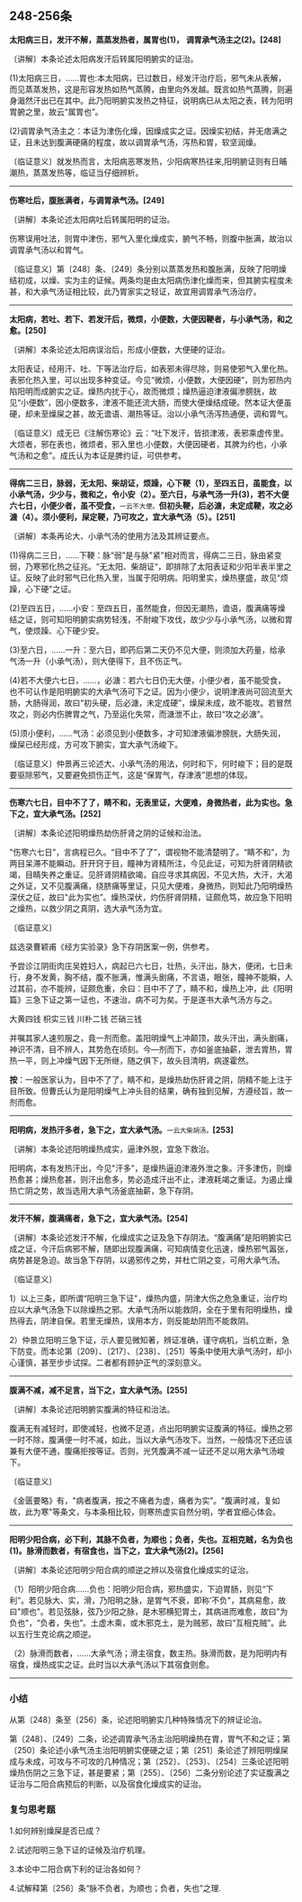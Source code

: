 ## 248-256条

**太阳病三日，发汗不解，蒸蒸发热者，属胃也(1)，**
**调胃承气汤主之(2)。[248]**

〔讲解〕本条论述太阳病发汗后转属阳明腑实的证治。

(1)太阳病三日，……胃也:本太阳病，已过数日，经发汗治疗后，邪气未从表解，而见蒸蒸发热，这是形容发热如热气蒸腾，由里向外发越。既言如热气蒸腾，则遍身濈然汗出已在其中。此乃阳明腑实发热之特征，说明病已从太阳之表，转为阳明胃腑之里，故云“属胃也”。

(2)调胃承气汤主之：本证为津伤化燥，因燥成实之证。因燥实初结，并无痞满之证，且未达到腹满硬痛的程度，故以调胃承气汤，泻热和胃，软坚润燥。

〔临证意义〕就发热而言，太阳病恶寒发热，少阳病寒热往来,阳明腑证则有日晡潮热，蒸蒸发热等，临证当仔细辨析。

------

**伤寒吐后，腹胀满者，与调胃承气汤。[249]**

〔讲解〕本条论述太阳病吐后转属阳明的证治。

伤寒误用吐法，则胃中津伤，邪气入里化燥成实，腑气不畅，则腹中胀满，故治以调胃承气汤以和胃气。

〔临证意义〕第〔248〕条、〔249〕条分别以蒸蒸发热和腹胀满，反映了阳明燥结初成，以燥、实为主的证候。两条均是由太阳病伤津化燥而来，但其腑实程度未甚，和大承气汤证相比较，此乃胃家实之轻证，故宜用调胃承气汤治疗。

------

**太阳病，若吐、若下、若发汗后，微烦，小便数，大便因鞕者，与小承气汤，和之愈。[250]**

〔讲解〕本条论述太阳病误治后，形成小便数，大便硬的证治。

太阳表证，经用汗、吐、下等法治疗后，如表邪未得尽除，则易使邪气入里化热。表邪化热入里，可以出现多种变证。今见“微烦，小便数，大便因硬”，则为邪热内陷阳明而成腑实之证。燥热内扰于心，故而微烦；燥热逼迫津液偏渗膀胱，故见“小便数”，因小便数多，津液不能还流大肠，而使大便燥结成硬。然本证大便虽硬，却未至燥屎之甚，故无谵语、潮热等证。治以小承气汤泻热通便，调和胃气。

〔临证意义〕成无已《注解伤寒论》云：“吐下发汗，皆损津液，表邪乘虚传里。大烦者，邪在表也，微烦者，邪入里也.小便数，大便因硬者，其脾为约也，小承气汤和之愈”。成氏认为本证是脾约证，可供参考。

------

**得病二三日，脉弱，无太阳、柴胡证，烦躁，心下鞕（1），至四五日，虽能食，以小承气汤，少少与，微和之，令小安（2）。至六日，与承气汤一升(3)，若不大便六七日，小便少者，虽不受食，**<small>一云不大便。</small>**但初头鞕，后必溏，未定成鞕，攻之必溏（4）。须小便利，屎定鞕，乃可攻之，宜大承气汤（5）。[251]**

〔讲解〕本条再论大、小承气汤的使用方法及其辨证要点。

(1)得病二三日，……下鞕：脉“弱”是与脉"紧”相对而言，得病二三日，脉由紧变弱，乃寒邪化热之征兆。“无太阳、柴胡证“，即排除了太阳表证和少阳半表半里之证。反映了此时邪气已化热入里，当属于阳明病。阳明里实，燥热壅盛，故见“烦躁，心下硬"之证。

(2)至四五日，……小安：至四五日，虽然能食，但因无潮热，谵语，腹满痛等燥结之证，则可知阳明腑实病势轻浅，不耐峻下攻伐，故少少与小承气汤，以微和胃气，使烦躁、心下硬少安。

(3)至六日，……一升：至六日，即药后第二天仍不见大便，则须加大药量，给承气汤一升（小承气汤），则大便得下，且不伤正气。

(4)若不大便六七日，……，必溏：若六七日仍无大便，小便少者，虽不能受食，也不可认作是阳明腑实的大承气汤可下之证。因为小便少，说明津液尚可回流至大肠，大肠得润，故曰“初头硬，后必溏，未定成硬”，燥屎未成，故不能攻。若冒然攻之，则必内伤脾胃之气，乃至运化失常，而溏泄不止，故曰“攻之必溏”。


(5)须小便利，……气汤：必须见到小便数多，才可知津液偏渗膀胱，大肠失润，燥屎已经形成，方可攻下腑实，宜大承气汤峻下。

〔临证意义〕仲景再三论述大、小承气汤的用法，何时和下，何时峻下；目的是既要驱除邪气，又要避免损伤正气，这是“保胃气，存津液”思想的体现。

------

**伤寒六七日，目中不了了，睛不和，无表里证，大便难，身微热者，此为实也。急下之，宜大承气汤。[252]**

〔讲解〕本条论述阳明燥热劫伤肝肾之阴的证候和治法。

"伤寒六七日”，言病程已久。“目中不了了”，谓视物不能清楚明了。“睛不和”，为两目呆滞不能瞬动。肝开窍于目，瞳神为肾精所注，今见此证，可知为肝肾阴精欲竭，目睛失养之重证。见肝肾阴精欲竭，自应寻求其病因，不见大热，大汗，大渴之外证，又不见腹满痛，绕脐痛等里证，只见大便难，身微热，则知此乃阳明燥热深伏之征，故曰"此为实也”。燥热深伏，灼伤肝肾阴精，证颇危笃，故应急下阳明之燥热，以救少阴之真阴，选大承气汤为宜。

〔临证意义〕

兹选录曹颖甫《经方实验录》急下存阴医案一例，供参考。

予尝诊江阴街肉庄吴姓妇人，病起已六七日，壮热，头汗出，脉大，便闭，七日未行，身不发黄，胸不结，腹不胀满，惟满头剧痛，不言语，眼张，瞳神不能瞬，人过其前，亦不能辨，证颇危重，余曰：目中不了了，睛不和，燥热上冲，此《阳明篇》三急下证之第一证也，不速治，病不可为矣。于是遂书大承气汤方与之。

大黄四钱 枳实三钱 川朴二钱 芒硝三钱

并嘱其家人速煎服之，竟一剂而愈。盖阳明燥气上冲颠顶，故头汗出，满头剧痛，神识不清，目不辨人，其势危在顷刻。今—剂而下，亦如釜底抽薪，泄去胃热，胃热一平，则上冲燥气因下无所继，随之俱下，故头目清明，病遂霍然。

**按**：一般医家认为，目中不了了，睛不和，是燥热劫伤肝肾之阴，阴精不能上注于目所致。但曹氏认为是阳明燥气上冲头目的结果，确有独到见解，方遵经旨，故一剂而愈。

------

**阳明病，发热汗多者，急下之，宜大承气汤。**<small>一云大柴胡汤。</small>**[253]**

〔讲解〕本条论述阳明燥热成实，逼津外脱，宜急下救治。

阳明病，本有发热汗出，今见"汗多”，是燥热逼迫津液外泄之象。汗多津伤，则燥热愈甚；燥热愈甚，则汗出愈多，势必造成汗出不止，津液耗竭之重证。为遏止燥热亡阴之势，故当选用大承气汤釜底抽薪，急下存阴。

------

**发汗不解，腹满痛者，急下之，宜大承气汤。[254]**

〔讲解〕本条论述发汗不解，化燥成实之证及急下存阴法。“腹满痛”是阳明腑实已成之证，今汗后病邪不解，随即出现腹满痛，可知病情变化迅速，燥热邪气嚣张，病势甚是急迫。故当急下存阴，以遏邪传之势，并杜亡阴之变，可用大承气汤。

〔临证意义〕

1）以上三条，即所谓“阳明三急下证"，燥热内盛，阴津大伤之危急重证，治疗均应以大承气汤急下以除燥热之邪。大承气汤所以能救阴，全在于里有阳明燥热，燥热得去，阴津自保。若里无燥热，误用本方，则反能劫阴而不能救阴。

2）仲景立阳明三急下证，示人要见微知著，辨证准确，谨守病机，当机立断，急下防变。而本论第〔209〕、〔217〕、〔238〕、〔251〕等条中使用大承气汤时，却小心谨慎，甚至步步试探。二者都有顾护正气的深刻意义。

------

**腹满不减，减不足言，当下之，宜大承气汤。[255]**

〔讲解〕本条论述阳明腑实腹满的特征和治法。

腹满无有减轻时，即使减轻，也微不足道，点出阳明腑实证腹满的特征。燥热之邪一时不除，腹满便一时不减，如此，当以大承气汤攻下。当然，一般情况下还应该兼有大便不通，腹痛拒按等证。否则，光凭腹满不减一证还不足以用大承气汤峻下。

〔临证意义〕

《金匮要略》有，"病者腹满，按之不痛者为虚，痛者为实”。"腹满时减，复如故，此为寒"等条文，与本条相比较，则寒热虚实自然分明，学者宜细心体会。

------

**阳明少阳合病，必下利，其脉不负者，为顺也；负者，失也。互相克贼，名为负也(1)。脉滑而数者，有宿食也，当下之，宜大承气汤(2)。[256]**

〔讲解〕本条论述阳明少阳合病的顺逆之辨以及宿食化燥成实的证治。

（1）阳明少阳合病…...负也：阳明少阳合病，邪热盛实，下迫胃肠，则见“下利”。若见脉大、实，滑，乃阳明之脉，是胃气不衰，即称’不负"，其病易愈，故曰"顺也"。若见弦脉，弦乃少阳之脉，是木邪横犯胃土，其病进而难愈，故曰"为负也"，“负者，失也”。土虚木乘，或木邪克土，是为贼邪，故曰“互相克贼”。此以五行生克论病之顺逆。

（2）脉滑而数者，......大承气汤；滑主宿食，数主热。脉滑而数，是为阳明内有宿食，燥热成实之证。此时当以大承气汤以下其宿食则愈。

------

### 小结

从第〔248〕条至〔256〕条，论述阳明腑实几种特殊情况下的辨证论治。

第〔248〕、〔249〕二条，论述调胃承气汤主治阳明燥热在胃，胃气不和之证；第〔250〕条论述小承气汤主治阳明腑实便硬之证；第〔251〕条论述了辨阳明燥屎成与未成，可攻与不可攻的几种情况；第〔252〕、〔253〕、〔254〕三条论述阳明燥热伤阴之三急下证，甚是要紧；第〔255〕、〔256〕二条分别论述了实证腹满之证治与二阳合病预后的判断，以及宿食化燥成实的证治。

### 复匀思考题

1.如何辨别燥屎是否已成？

2.试述阳明三急下证的证候及治疗机理。

3.本论中二阳合病下利的证治各如何？

4.试解释第〔256〕条“脉不负者，为顺也；负者，失也”之理.
